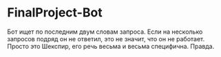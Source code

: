 # FinalProject-Bot
Бот ищет по последним двум словам запроса. Если на несколько запросов подряд он не ответил, это не значит, что он не работает. Просто это Шекспир, его речь весьма и весьма специфична. Правда.

